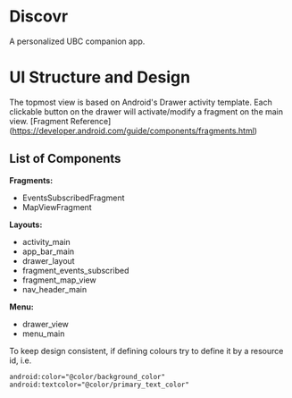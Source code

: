 # Discovr
A personalized UBC companion app.



# UI Structure and Design


The topmost view is based on Android's Drawer activity template. Each clickable button on the drawer will activate/modify a fragment on the main view.
[Fragment Reference] (https://developer.android.com/guide/components/fragments.html)


## List of Components

**Fragments:**
- EventsSubscribedFragment
- MapViewFragment


**Layouts:**
- activity_main
- app_bar_main
- drawer_layout
- fragment_events_subscribed
- fragment_map_view
- nav_header_main


**Menu:**
- drawer_view
- menu_main

To keep design consistent, if defining colours try to define it by a resource id, i.e.
```
android:color="@color/background_color"
android:textcolor="@color/primary_text_color"
```






